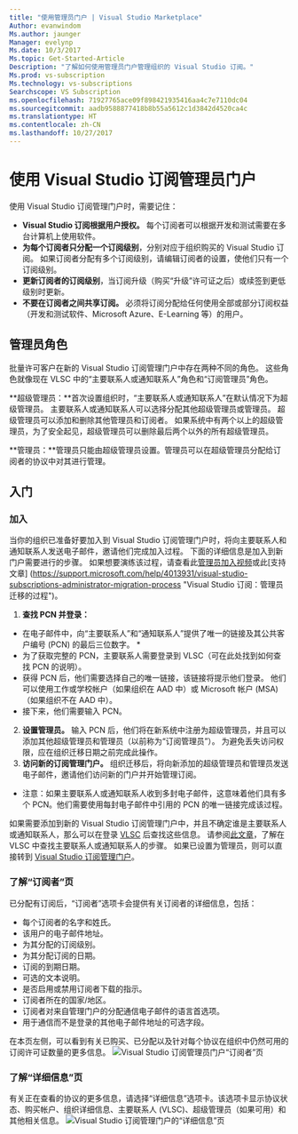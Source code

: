 ```yaml
---
title: "使用管理员门户 | Visual Studio Marketplace"
Author: evanwindom
Ms.author: jaunger
Manager: evelynp
Ms.date: 10/3/2017
Ms.topic: Get-Started-Article
Description: "了解如何使用管理员门户管理组织的 Visual Studio 订阅。"
Ms.prod: vs-subscription
Ms.technology: vs-subscriptions
Searchscope: VS Subscription
ms.openlocfilehash: 71927765ace09f898421935416aa4c7e7110dc04
ms.sourcegitcommit: aadb9588877418b8b55a5612c1d3842d4520ca4c
ms.translationtype: HT
ms.contentlocale: zh-CN
ms.lasthandoff: 10/27/2017
---
```

#  <a name="using-the-visual-studio-subscriptions-administrator-portal"></a>使用 Visual Studio 订阅管理员门户

使用 Visual Studio 订阅管理门户时，需要记住：
 
- **Visual Studio 订阅根据用户授权。** 每个订阅者可以根据开发和测试需要在多台计算机上使用软件。 
- **为每个订阅者只分配一个订阅级别**，分别对应于组织购买的 Visual Studio 订阅。 如果订阅者分配有多个订阅级别，请编辑订阅者的设置，使他们只有一个订阅级别。 
- **更新订阅者的订阅级别**，当订阅升级（购买“升级”许可证之后）或续签到更低级别时更新。 
- **不要在订阅者之间共享订阅。** 必须将订阅分配给任何使用全部或部分订阅权益（开发和测试软件、Microsoft Azure、E-Learning 等）的用户。 

## <a name="adminstrator-roles"></a>管理员角色
批量许可客户在新的 Visual Studio 订阅管理门户中存在两种不同的角色。 这些角色就像现在 VLSC 中的“主要联系人或通知联系人”角色和“订阅管理员”角色。 

**超级管理员：**首次设置组织时，“主要联系人或通知联系人”在默认情况下为超级管理员。 主要联系人或通知联系人可以选择分配其他超级管理员或管理员。 超级管理员可以添加和删除其他管理员和订阅者。 如果系统中有两个以上的超级管理员，为了安全起见，超级管理员可以删除最后两个以外的所有超级管理员。 

**管理员：**管理员只能由超级管理员设置。管理员可以在超级管理员分配给订阅者的协议中对其进行管理。 

## <a name="getting-started"></a>入门
### <a name="onboarding"></a>加入
当你的组织已准备好要加入到 Visual Studio 订阅管理门户时，将向主要联系人和通知联系人发送电子邮件，邀请他们完成加入过程。 下面的详细信息是加入到新门户需要进行的步骤。 如果想要演练该过程，请查看此[管理员加入视频](https://channel9.msdn.com/Series/Visual-Studio-Subscriptions-Administration/Onboarding-your-organization-to-the-new-Visual-Studio-Subscription-Administration-Portal-and-setting)或此[支持文章] (https://support.microsoft.com/help/4013931/visual-studio-subscriptions-administrator-migration-process "Visual Studio 订阅：管理员迁移的过程")。   
1.  **查找 PCN 并登录：**
- 在电子邮件中，向“主要联系人”和“通知联系人”提供了唯一的链接及其公共客户编号 (PCN) 的最后三位数字。 * 
- 为了获取完整的 PCN，主要联系人需要登录到 VLSC（可在此处找到如何查找 PCN 的说明）。 
- 获得 PCN 后，他们需要选择自己的唯一链接，该链接将提示他们登录。 他们可以使用工作或学校帐户（如果组织在 AAD 中）或 Microsoft 帐户 (MSA)（如果组织不在 AAD 中）。 
- 接下来，他们需要输入 PCN。 
2.  **设置管理员。** 输入 PCN 后，他们将在新系统中注册为超级管理员，并且可以添加其他超级管理员和管理员（以前称为“订阅管理员”）。 为避免丢失访问权限，应在组织迁移日期之前完成此操作。 
3.  **访问新的订阅管理门户。**  组织迁移后，将向新添加的超级管理员和管理员发送电子邮件，邀请他们访问新的门户并开始管理订阅。  

* 注意：如果主要联系人或通知联系人收到多封电子邮件，这意味着他们具有多个 PCN。他们需要使用每封电子邮件中引用的 PCN 的唯一链接完成该过程。

如果需要添加到新的 Visual Studio 订阅管理门户中，并且不确定谁是主要联系人或通知联系人，那么可以在登录 [VLSC](https://www.microsoft.com/Licensing/servicecenter/default.aspx) 后查找这些信息。 请参阅[此文章](http://www.visualstudio.com/subscriptions/support/#!articles/962-6707-how-do-i-locate-my-primary-contact "如何找到我的“主要联系人”？")，了解在 VLSC 中查找主要联系人或通知联系人的步骤。
如果已设置为管理员，则可以直接转到 [Visual Studio 订阅管理门户](https://manage.visualstudio.com)。

### <a name="understanding-the-subscribers-page"></a>了解“订阅者”页
已分配有订阅后，“订阅者”选项卡会提供有关订阅者的详细信息，包括：
- 每个订阅者的名字和姓氏。
- 该用户的电子邮件地址。
- 为其分配的订阅级别。
- 为其分配订阅的日期。 
- 订阅的到期日期。
- 可选的文本说明。
- 是否启用或禁用订阅者下载的指示。 
- 订阅者所在的国家/地区。
- 订阅者对来自管理门户的分配通信电子邮件的语言首选项。
- 用于通信而不是登录的其他电子邮件地址的可选字段。 

在本页左侧，可以看到有关已购买、已分配以及针对每个协议在组织中仍然可用的订阅许可证数量的更多信息。
![Visual Studio 订阅管理员门户“订阅者”页](_img/using-admin-portal/subscribers-page.png)

### <a name="understanding-the-details-page"></a>了解“详细信息”页
有关正在查看的协议的更多信息，请选择“详细信息”选项卡。该选项卡显示协议状态、购买帐户、组织详细信息、主要联系人 (VLSC)、超级管理员（如果可用）和其他相关信息。 
![Visual Studio 订阅管理门户的“详细信息”页](_img/using-admin-portal/details-page.png)


